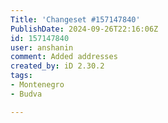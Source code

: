```yaml
---
Title: 'Changeset #157147840'
PublishDate: 2024-09-26T22:16:06Z
id: 157147840
user: anshanin
comment: Added addresses
created_by: iD 2.30.2
tags:
- Montenegro
- Budva

---
```

